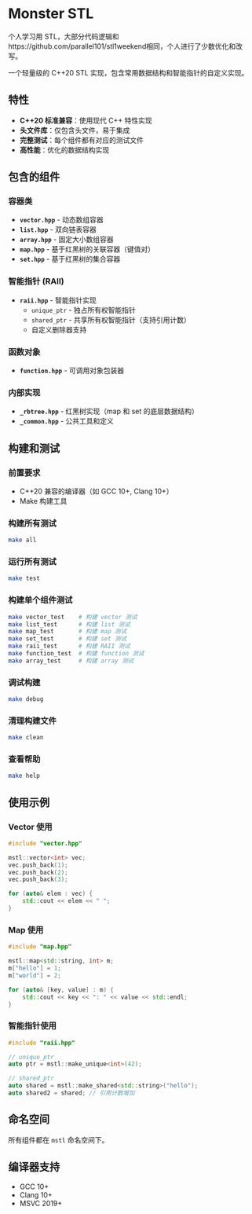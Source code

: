 # Monster STL

个人学习用 STL，大部分代码逻辑和https://github.com/parallel101/stl1weekend相同，个人进行了少数优化和改写。

一个轻量级的 C++20 STL 实现，包含常用数据结构和智能指针的自定义实现。

## 特性

- **C++20 标准兼容**：使用现代 C++ 特性实现
- **头文件库**：仅包含头文件，易于集成
- **完整测试**：每个组件都有对应的测试文件
- **高性能**：优化的数据结构实现

## 包含的组件

### 容器类

- **`vector.hpp`** - 动态数组容器
- **`list.hpp`** - 双向链表容器
- **`array.hpp`** - 固定大小数组容器
- **`map.hpp`** - 基于红黑树的关联容器（键值对）
- **`set.hpp`** - 基于红黑树的集合容器

### 智能指针 (RAII)

- **`raii.hpp`** - 智能指针实现
  - `unique_ptr` - 独占所有权智能指针
  - `shared_ptr` - 共享所有权智能指针（支持引用计数）
  - 自定义删除器支持

### 函数对象

- **`function.hpp`** - 可调用对象包装器

### 内部实现

- **`_rbtree.hpp`** - 红黑树实现（map 和 set 的底层数据结构）
- **`_common.hpp`** - 公共工具和定义

## 构建和测试

### 前置要求

- C++20 兼容的编译器（如 GCC 10+, Clang 10+）
- Make 构建工具

### 构建所有测试

```bash
make all
```

### 运行所有测试

```bash
make test
```

### 构建单个组件测试

```bash
make vector_test    # 构建 vector 测试
make list_test      # 构建 list 测试
make map_test       # 构建 map 测试
make set_test       # 构建 set 测试
make raii_test      # 构建 RAII 测试
make function_test  # 构建 function 测试
make array_test     # 构建 array 测试
```

### 调试构建

```bash
make debug
```

### 清理构建文件

```bash
make clean
```

### 查看帮助

```bash
make help
```

## 使用示例

### Vector 使用

```cpp
#include "vector.hpp"

mstl::vector<int> vec;
vec.push_back(1);
vec.push_back(2);
vec.push_back(3);

for (auto& elem : vec) {
    std::cout << elem << " ";
}
```

### Map 使用

```cpp
#include "map.hpp"

mstl::map<std::string, int> m;
m["hello"] = 1;
m["world"] = 2;

for (auto& [key, value] : m) {
    std::cout << key << ": " << value << std::endl;
}
```

### 智能指针使用

```cpp
#include "raii.hpp"

// unique_ptr
auto ptr = mstl::make_unique<int>(42);

// shared_ptr  
auto shared = mstl::make_shared<std::string>("hello");
auto shared2 = shared; // 引用计数增加
```

## 命名空间

所有组件都在 `mstl` 命名空间下。

## 编译器支持

- GCC 10+
- Clang 10+
- MSVC 2019+
